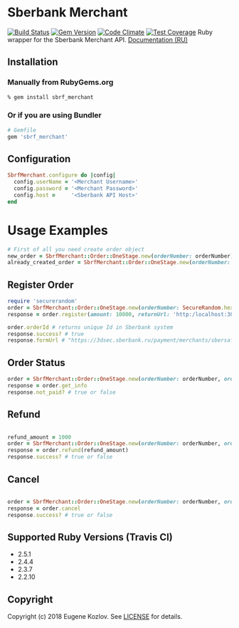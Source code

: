 # Sberbank Merchant

[![Build Status](https://travis-ci.org/abstractart/sbrf_merchant.svg?branch=master)](https://travis-ci.org/abstractart/sbrf_merchant)
[![Gem Version](https://badge.fury.io/rb/sbrf_merchant.svg)](https://badge.fury.io/rb/sbrf_merchant)
[![Code Climate](https://codeclimate.com/github/abstractart/sbrf_merchant/badges/gpa.svg
)](https://codeclimate.com/github/abstractart/sbrf_merchant)
[![Test Coverage](https://api.codeclimate.com/v1/badges/db86deaba446bac68ae1/test_coverage)](https://codeclimate.com/github/abstractart/sbrf_merchant/test_coverage)
Ruby wrapper for the Sberbank Merchant API. [Documentation (RU)](https://securepayments.sberbank.ru/wiki/doku.php/integration:api:start)
## Installation

### Manually from RubyGems.org ###

```sh
% gem install sbrf_merchant
```

### Or if you are using Bundler ###

```ruby
# Gemfile
gem 'sbrf_merchant'
```

## Configuration

```ruby
SbrfMerchant.configure do |config|
  config.userName = '<Merchant Username>'
  config.password = '<Merchant Password>'
  config.host =     '<Sberbank API Host>'
end
```

# Usage Examples
```ruby
# First of all you need create order object
new_order = SbrfMerchant::Order::OneStage.new(orderNumber: orderNumber)
already_created_order = SbrfMerchant::Order::OneStage.new(orderNumber: orderNumber, orderId: orderId)
```
## Register Order
```ruby
require 'securerandom'
order = SbrfMerchant::Order::OneStage.new(orderNumber: SecureRandom.hex)
response = order.register(amount: 10000, returnUrl: 'http:/localhost:3000')

order.orderId # returns unique Id in Sberbank system
response.success? # true
response.formUrl # "https://3dsec.sberbank.ru/payment/merchants/sbersafe/payment_ru.html?mdOrder=<orderId>"
```
## Order Status
```ruby
order = SbrfMerchant::Order::OneStage.new(orderNumber: orderNumber, orderId: orderId)
response = order.get_info
response.not_paid? # true or false
```
## Refund
```ruby

refund_amount = 1000
order = SbrfMerchant::Order::OneStage.new(orderNumber: orderNumber, orderId: orderId)
response = order.refund(refund_amount)
response.success? # true or false
```
## Cancel
```ruby

order = SbrfMerchant::Order::OneStage.new(orderNumber: orderNumber, orderId: orderId)
response = order.cancel
response.success? # true or false
  ```
## Supported Ruby Versions (Travis CI)

- 2.5.1
- 2.4.4
- 2.3.7
- 2.2.10

## Copyright
Copyright (c) 2018 Eugene Kozlov. See [LICENSE][] for details.

[license]: LICENSE.md
